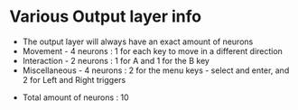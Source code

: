# Various Output layer info

+ The output layer will always have an exact amount of neurons
+ Movement      - 4 neurons : 1 for each key to move in a different direction
+ Interaction   - 2 neurons : 1 for A and 1 for the B key
+ Miscellaneous - 4 neurons : 2 for the menu keys - select and enter, and 2 for Left and Right triggers
- Total amount of neurons : 10 
